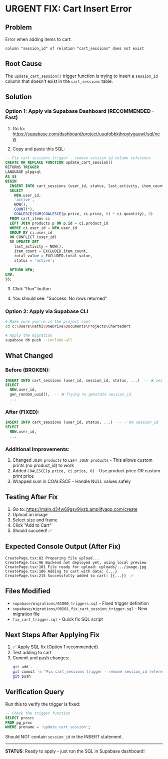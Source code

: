 # URGENT FIX: Cart Insert Error

## Problem
Error when adding items to cart:
```
column "session_id" of relation "cart_sessions" does not exist
```

## Root Cause
The `update_cart_session()` trigger function is trying to insert a `session_id` column that doesn't exist in the `cart_sessions` table.

## Solution

### Option 1: Apply via Supabase Dashboard (RECOMMENDED - Fast)

1. Go to: https://supabase.com/dashboard/project/uuqfobbkjhrpylygauwf/sql/new

2. Copy and paste this SQL:

```sql
-- Fix cart_sessions trigger - remove session_id column reference
CREATE OR REPLACE FUNCTION update_cart_session()
RETURNS TRIGGER
LANGUAGE plpgsql
AS $$
BEGIN
  INSERT INTO cart_sessions (user_id, status, last_activity, item_count, total_value)
  SELECT 
    NEW.user_id,
    'active',
    NOW(),
    COUNT(*),
    COALESCE(SUM(COALESCE(p.price, ci.price, 0) * ci.quantity), 0)
  FROM cart_items ci
  LEFT JOIN products p ON p.id = ci.product_id
  WHERE ci.user_id = NEW.user_id
  GROUP BY ci.user_id
  ON CONFLICT (user_id)
  DO UPDATE SET
    last_activity = NOW(),
    item_count = EXCLUDED.item_count,
    total_value = EXCLUDED.total_value,
    status = 'active';
  
  RETURN NEW;
END;
$$;
```

3. Click "Run" button

4. You should see: "Success. No rows returned"

### Option 2: Apply via Supabase CLI

```bash
# Make sure you're in the project root
cd c:\Users\nathi\OneDrive\Documents\Projects\ChartedArt

# Apply the migration
supabase db push --include-all
```

## What Changed

### Before (BROKEN):
```sql
INSERT INTO cart_sessions (user_id, session_id, status, ...)  -- ❌ session_id doesn't exist
SELECT 
  NEW.user_id,
  gen_random_uuid(),  -- ❌ Trying to generate session_id
  ...
```

### After (FIXED):
```sql
INSERT INTO cart_sessions (user_id, status, ...)  -- ✅ No session_id
SELECT 
  NEW.user_id,
  ...
```

### Additional Improvements:
1. Changed `JOIN products` to `LEFT JOIN products` - This allows custom prints (no product_id) to work
2. Added `COALESCE(p.price, ci.price, 0)` - Use product price OR custom print price
3. Wrapped sum in COALESCE - Handle NULL values safely

## Testing After Fix

1. Go to: https://main.d34w69gsv9iyzb.amplifyapp.com/create
2. Upload an image
3. Select size and frame
4. Click "Add to Cart"
5. Should succeed! ✅

## Expected Console Output (After Fix)
```
CreatePage.tsx:82 Preparing file upload...
CreatePage.tsx:96 Backend not deployed yet, using local preview
CreatePage.tsx:101 File ready for upload: uploads/.../image.jpg
CreatePage.tsx:186 Adding to cart with data: {...}
CreatePage.tsx:215 Successfully added to cart: [{...}]  ✅
```

## Files Modified
- `supabase/migrations/01800_triggers.sql` - Fixed trigger definition
- `supabase/migrations/00201_fix_cart_session_trigger.sql` - New migration file
- `fix_cart_trigger.sql` - Quick fix SQL script

## Next Steps After Applying Fix

1. ✅ Apply SQL fix (Option 1 recommended)
2. Test adding to cart
3. Commit and push changes:
   ```bash
   git add .
   git commit -m "Fix cart_sessions trigger - remove session_id reference"
   git push
   ```

## Verification Query

Run this to verify the trigger is fixed:
```sql
-- Check the trigger function
SELECT prosrc 
FROM pg_proc 
WHERE proname = 'update_cart_session';
```

Should NOT contain `session_id` in the INSERT statement.

---

**STATUS**: Ready to apply - just run the SQL in Supabase dashboard!
